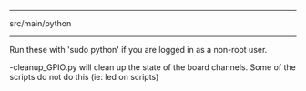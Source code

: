 ******************************************
src/main/python
******************************************
Run these with 'sudo python' if you are logged in as a non-root user.

-cleanup_GPIO.py will clean up the state of the board channels. Some of the scripts do not do this (ie: led on scripts)
